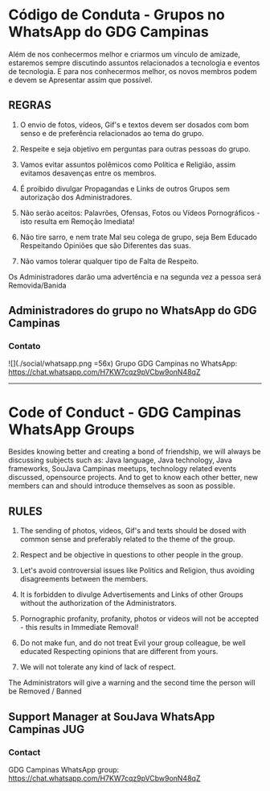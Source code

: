 # Código de Conduta - Grupos no WhatsApp do GDG Campinas
Além de nos conhecermos melhor e criarmos um vínculo de amizade, estaremos sempre discutindo assuntos relacionados a tecnologia e eventos de tecnologia.
E para nos conhecermos melhor, os novos membros podem e devem se Apresentar assim que possível.

## REGRAS

01. O envio de fotos, vídeos, Gif's e textos devem ser dosados com bom senso e de preferência relacionados ao tema do grupo.

02. Respeite e seja objetivo em perguntas para outras pessoas do grupo.

03. Vamos evitar assuntos polêmicos como Política e Religião, assim evitamos desavenças  entre os membros.

04. É proibido divulgar Propagandas e Links de outros Grupos sem autorização dos Administradores.

05. Não serão aceitos: Palavrões, Ofensas, Fotos ou Vídeos Pornográficos - isto resulta em Remoção Imediata!

06. Não tire sarro, e nem trate Mal seu colega de grupo, seja Bem Educado Respeitando Opiniões que são  Diferentes das suas.

07. Não vamos tolerar qualquer tipo de Falta de Respeito.

Os Administradores darão uma advertência e na segunda vez a pessoa será Removida/Banida 

## Administradores do grupo no WhatsApp do GDG Campinas

### Contato

![](./social/whatsapp.png =56x) Grupo GDG Campinas no WhatsApp: https://chat.whatsapp.com/H7KW7cqz9pVCbw9onN48qZ

---

# Code of Conduct - GDG Campinas WhatsApp Groups
Besides knowing better and creating a bond of friendship, we will always be discussing subjects such as: Java language, Java technology, Java frameworks, SouJava Campinas meetups, technology related events discussed, opensource projects.
And to get to know each other better, new members can and should introduce themselves as soon as possible.

## RULES

01. The sending of photos, videos, Gif's and texts should be dosed with common sense and preferably related to the theme of the group.

02. Respect and be objective in questions to other people in the group.

03. Let's avoid controversial issues like Politics and Religion, thus avoiding disagreements between the members.

04. It is forbidden to divulge Advertisements and Links of other Groups without the authorization of the Administrators.

05. Pornographic profanity, profanity, photos or videos will not be accepted - this results in Immediate Removal!

06. Do not make fun, and do not treat Evil your group colleague, be well educated Respecting opinions that are different from yours.

07. We will not tolerate any kind of lack of respect.

The Administrators will give a warning and the second time the person will be Removed / Banned

## Support Manager at SouJava WhatsApp Campinas JUG

### Contact

GDG Campinas WhatsApp group: https://chat.whatsapp.com/H7KW7cqz9pVCbw9onN48qZ
